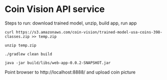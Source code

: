 # Coin Vision API service

Steps to run: download trained model, unzip, build app, run app
```
curl https://s3.amazonaws.com/coin-vision/trained-model-usa-coins-398-classes.zip >> temp.zip

unzip temp.zip 

./gradlew clean build

java -jar build/libs/web-app-0.0.2-SNAPSHOT.jar

```
    
Point browser to http://localhost:8888/ and upload coin picture
